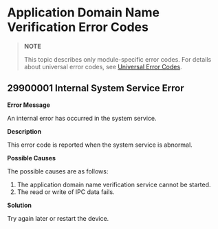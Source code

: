 # Application Domain Name Verification Error Codes

<!--Kit: Ability Kit-->
<!--Subsystem: BundleManager-->
<!--Owner: @hw-xpc-->
<!--Designer: @zhanglin-->
<!--Tester: @sunlin-->
<!--Adviser: @Brilliantry_Rui-->

> **NOTE**
>
> This topic describes only module-specific error codes. For details about universal error codes, see [Universal Error Codes](../errorcode-universal.md).

## 29900001 Internal System Service Error

**Error Message**

An internal error has occurred in the system service.

**Description**

This error code is reported when the system service is abnormal.

**Possible Causes**

The possible causes are as follows:

1. The application domain name verification service cannot be started.
2. The read or write of IPC data fails.

**Solution**

Try again later or restart the device.
